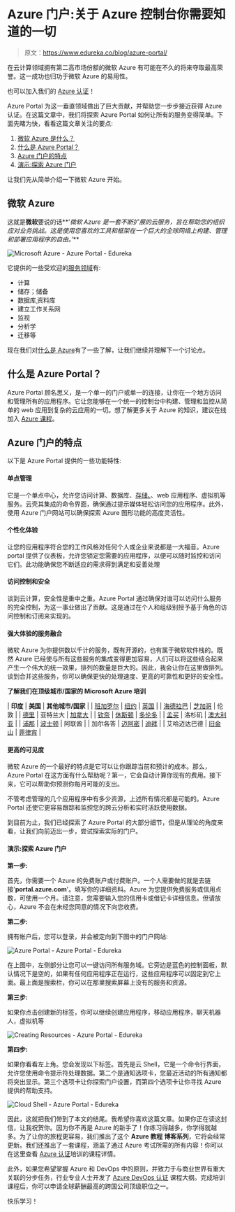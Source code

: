 # Azure 门户:关于 Azure 控制台你需要知道的一切

> 原文：<https://www.edureka.co/blog/azure-portal/>

在云计算领域拥有第二高市场份额的微软 Azure 有可能在不久的将来夺取最高荣誉。这一成功也归功于微软 Azure 的易用性。

也可以加入我们的 [Azure 认证](https://www.edureka.co/microsoft-certified-azure-solution-architect-certification-training)！

Azure Portal 为这一垂直领域做出了巨大贡献，并帮助您一步步接近获得 Azure 认证。在这篇文章中，我们将探索 Azure Portal 如何让所有的服务变得简单。下面先睹为快，看看这篇文章关注的要点:

1.  [微软 Azure 是什么？](#WhatIsMicrosoftAzure?)
2.  [什么是 Azure Portal？](#WhatIsAzurePortal?)
3.  [Azure 门户的特点](#FeaturesOfAzurePortal)
4.  [演示:探索 Azure 门户](#Demo:ExploringAzurePortal)

让我们先从简单介绍一下微软 Azure 开始。

## **微软 Azure**

这就是**微软**要说的话**’*微软 Azure 是一套不断扩展的云服务，旨在帮助您的组织应对业务挑战。这是使用您喜欢的工具和框架在一个巨大的全球网络上构建、管理和部署应用程序的自由。*’**

![Microsoft Azure - Azure Portal - Edureka](img/d8adc2e16d8c8787953b89e1a5710ad7.png)

它提供的一些受欢迎的[服务领域](https://www.edureka.co/blog/what-is-azure/#service)有:

*   计算
*   储存；储备
*   数据库ˌ资料库
*   建立工作关系网
*   监视
*   分析学
*   迁移等

现在我们对[什么是 Azure](https://www.edureka.co/blog/what-is-azure/)有了一些了解，让我们继续并理解下一个讨论点。

## **什么是 Azure Portal？**

Azure Portal 顾名思义，是一个单一的门户或单一的连接，让你在一个地方访问和管理所有的应用程序。它让您能够在一个统一的控制台中构建、管理和监控从简单的 web 应用到复杂的云应用的一切。想了解更多关于 Azure 的知识，建议在线加入 [Azure 课程](https://www.edureka.co/masters-program/azure-cloud-engineer-certification-training)。

## **Azure 门户的特点**

以下是 Azure Portal 提供的一些功能特性:

#### **单点管理**

它是一个单点中心，允许您访问计算、数据库、[存储、](https://www.edureka.co/blog/azure-storage-tutorial/)、web 应用程序、虚拟机等服务。云壳其集成的命令界面，确保通过提示媒体轻松访问您的应用程序。此外，使用 Azure 门户网站可以确保探索 Azure 图形功能的高度灵活性。

#### **个性化体验**

让您的应用程序符合您的工作风格对任何个人或企业来说都是一大福音。Azure portal 提供了仪表板，允许您锁定您需要的应用程序，以便可以随时监控和访问它们。此功能确保您不断适应的需求得到满足和妥善处理

#### **访问控制和安全**

谈到云计算，安全性是重中之重。Azure Portal 通过确保对谁可以访问什么服务的完全控制，为这一事业做出了贡献。这是通过在个人和组级别授予基于角色的访问控制和订阅来实现的。

#### **强大体验的服务融合**

微软 Azure 为你提供数以千计的服务，既有开源的，也有属于微软软件栈的。既然 Azure 已经使与所有这些服务的集成变得更加容易，人们可以将这些结合起来产生一个伟大的统一效果，排列的数量是巨大的。因此，我会让你在这里做排列。谈到合并这些服务，你可以确保更快的处理速度、更高的可靠性和更好的安全性。

**了解我们在顶级城市/国家的 Microsoft Azure 培训**

| **印度** | **美国** | **其他城市/国家** |
| [班加罗尔](https://www.edureka.co/microsoft-certified-azure-solution-architect-certification-training-bangalore) | [纽约](https://www.edureka.co/microsoft-certified-azure-solution-architect-certification-training-new-york-city) | [英国](https://www.edureka.co/microsoft-certified-azure-solution-architect-certification-training-uk) |
| [海德拉巴](https://www.edureka.co/microsoft-certified-azure-solution-architect-certification-training-hyderabad) | [芝加哥](https://www.edureka.co/microsoft-certified-azure-solution-architect-certification-training-chicago) | 伦敦 |
| [德里](https://www.edureka.co/microsoft-certified-azure-solution-architect-certification-training-delhi) | 亚特兰大 | [加拿大](https://www.edureka.co/microsoft-certified-azure-solution-architect-certification-training-canada) |
| [钦奈](https://www.edureka.co/microsoft-certified-azure-solution-architect-certification-training-chennai) | [休斯顿](https://www.edureka.co/microsoft-certified-azure-solution-architect-certification-training-houston) | [多伦多](https://www.edureka.co/microsoft-certified-azure-solution-architect-certification-training-toronto) |
| [孟买](https://www.edureka.co/microsoft-certified-azure-solution-architect-certification-training-mumbai) | 洛杉矶 | [澳大利亚](https://www.edureka.co/microsoft-certified-azure-solution-architect-certification-training-australia) |
| [浦那](https://www.edureka.co/microsoft-certified-azure-solution-architect-certification-training-pune) | [波士顿](https://www.edureka.co/microsoft-certified-azure-solution-architect-certification-training-boston) | 阿联酋 |
| 加尔各答 | [迈阿密](https://www.edureka.co/microsoft-certified-azure-solution-architect-certification-training-miami) | [迪拜](https://www.edureka.co/microsoft-certified-azure-solution-architect-certification-training-dubai) |
| 艾哈迈达巴德 | [旧金山](https://www.edureka.co/microsoft-certified-azure-solution-architect-certification-training-san-francisco) | [菲律宾](https://www.edureka.co/microsoft-certified-azure-solution-architect-certification-training-philippines) |

#### **更高的可见度**

微软 Azure 的一个最好的特点是它可以让你跟踪当前和预计的成本。那么，Azure Portal 在这方面有什么帮助呢？第一，它会自动计算你现有的费用。接下来，它可以帮助你预测你每月可能的支出。

不管考虑管理的几个应用程序中有多少资源，上述所有情况都是可能的。Azure Portal 还使它更容易跟踪和监控您的跨云分析和实时活跃使用数据。

到目前为止，我们已经探索了 Azure Portal 的大部分细节，但是从理论的角度来看，让我们向前迈出一步，尝试探索实际的门户。

#### **演示:探索 Azure 门户**

**第一步:**

首先，你需要一个 Azure 的免费账户或付费账户。一个人需要做的就是去链接'**portal.azure.com**'。填写你的详细资料。Azure 为您提供免费服务或信用点数，可使用一个月。请注意，您需要输入您的信用卡或借记卡详细信息。但请放心，Azure 不会在未经您同意的情况下向您收费。

**第二步:**

拥有帐户后，您可以登录，并会被定向到下图中的门户网站:

![Azure Portal - Azure Portal - Edureka](img/9eb3d6915849f76260dd7be73bd6e4e4.png)

在上图中，左侧部分让您可以一键访问所有服务域。它旁边是蓝色的控制面板，默认情况下是空的，如果有任何应用程序正在运行，这些应用程序可以固定到它上面。最上面是搜索栏，你可以在那里搜索屏幕上没有的服务和资源。

**第三步:**

如果你点击创建新的标签，你可以继续创建应用程序，移动应用程序，聊天机器人，虚拟机等

![Creating Resources - Azure Portal - Edureka](img/fb6dc405e92e399e33e2fa4304621418.png)

**第四步:**

如果你看看左上角。您会发现以下标签。首先是云 Shell，它是一个命令行界面，允许您使用命令提示符处理数据。第二个是通知选项卡，您最近活动的所有通知都将突出显示。第三个选项卡让你探索门户设置，而第四个选项卡让你寻找 Azure 提供的帮助支持。

![Cloud Shell - Azure Portal - Edureka](img/6ca7d70ff6ba89464694762f0da3e053.png)

因此，这就把我们带到了本文的结尾。我希望你喜欢这篇文章。如果你正在读这封信，让我祝贺你。因为你不再是 Azure 的新手了！你练习得越多，你学得就越多。为了让你的旅程更容易，我们推出了这个 **Azure 教程** **博客系列**，它将会经常更新。我们还推出了一套课程，涵盖了通过 Azure 考试所需的所有内容！你可以在这里查看 [Azure 认证](https://www.edureka.co/microsoft-certified-azure-solution-architect-certification-training)培训的课程详情。

此外，如果您希望掌握 Azure 和 DevOps 中的原则，并致力于与商业世界有重大关联的分步任务，行业专业人士开发了 [Azure DevOps 认证](https://www.edureka.co/microsoft-azure-devops-solutions-training) 课程大纲。完成培训课程后，你可以申请全球薪酬最高的跨国公司顶级职位之一。

快乐学习！